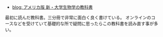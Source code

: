 - [blog: アメリカ版 新・大学生物学の教科書](https://karino2.github.io/2021/06/21/biology_text_bluebacks.html)

最初に読んだ教科書。三分冊で非常に面白く良く書けている。
オンラインのコースなどを受けていて基礎的な所で疑問に思ったらこの教科書を読み直す事が多い。